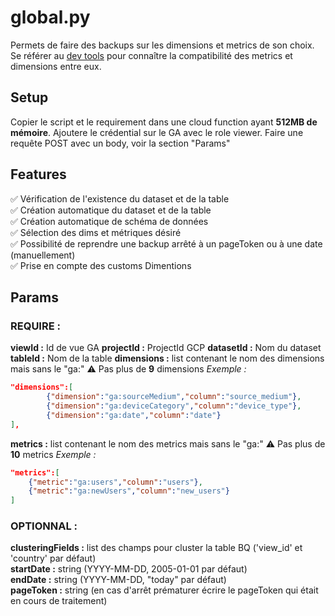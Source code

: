 # global.py
Permets de faire des backups sur les dimensions et metrics de son choix. Se référer au [dev tools](https://ga-dev-tools.web.app/dimensions-metrics-explorer/) pour connaître la compatibilité des metrics et dimensions entre eux. 

## Setup 
Copier le script et le requirement dans une cloud function ayant **512MB de mémoire**. Ajoutere le crédential sur le GA avec le role viewer. Faire une requête POST avec un body, voir la section "Params"

## Features

✅ Vérification de l'existence du dataset et de la table  
✅ Création automatique du dataset et de la table  
✅ Création automatique de schéma de données   
✅ Sélection des dims et métriques désiré   
✅ Possibilité de reprendre une backup arrêté à un pageToken ou à une date (manuellement)  
✅ Prise en compte des customs Dimentions   

## Params  
### REQUIRE :  
**viewId :** Id de vue GA 
**projectId :** ProjectId GCP
**datasetId :** Nom du dataset
**tableId :** Nom de la table
**dimensions :** list contenant le nom des dimensions mais sans le "ga:" ⚠ Pas plus de **9** dimensions
*Exemple :*
```json
"dimensions":[
        {"dimension":"ga:sourceMedium","column":"source_medium"},
        {"dimension":"ga:deviceCategory","column":"device_type"},
        {"dimension":"ga:date","column":"date"}
],
```
**metrics :** list contenant le nom des metrics mais sans le "ga:"  ⚠ Pas plus de **10** metrics
*Exemple :*
```json
"metrics":[
    {"metric":"ga:users","column":"users"},
    {"metric":"ga:newUsers","column":"new_users"}
]
```
### OPTIONNAL :
**clusteringFields :** list des champs pour cluster la table BQ ('view_id' et 'country' par défaut)  
**startDate :** string (YYYY-MM-DD, 2005-01-01 par défaut)  
**endDate :** string (YYYY-MM-DD, "today" par défaut)  
**pageToken :** string (en cas d'arrêt prématurer écrire le pageToken qui était en cours de traitement)

